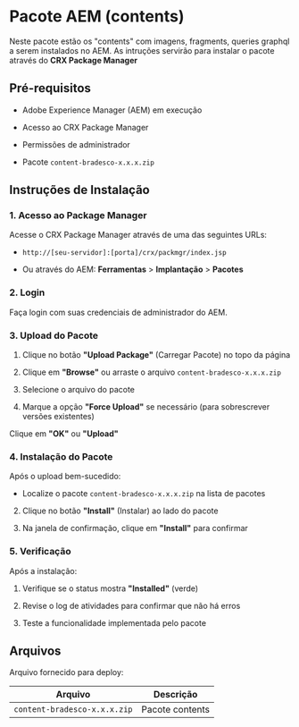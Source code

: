 # Pacote AEM (contents)

Neste pacote estão os "contents" com imagens, fragments, queries graphql a serem instalados no AEM.
As intruções servirão para instalar o pacote através do **CRX Package Manager**

## Pré-requisitos

-   Adobe Experience Manager (AEM) em execução

-   Acesso ao CRX Package Manager

-   Permissões de administrador

-   Pacote  `content-bradesco-x.x.x.zip`

## Instruções de Instalação
### 1. Acesso ao Package Manager

Acesse o CRX Package Manager através de uma das seguintes URLs:

-   `http://[seu-servidor]:[porta]/crx/packmgr/index.jsp`

-   Ou através do AEM:  **Ferramentas**  >  **Implantação**  >  **Pacotes**

### 2. Login

Faça login com suas credenciais de administrador do AEM.

### 3. Upload do Pacote

1.  Clique no botão  **"Upload Package"**  (Carregar Pacote) no topo da página

2.  Clique em  **"Browse"**  ou arraste o arquivo  `content-bradesco-x.x.x.zip`

3.  Selecione o arquivo do pacote

4.  Marque a opção  **"Force Upload"**  se necessário (para sobrescrever versões existentes)

Clique em **"OK"** ou **"Upload"**

### 4. Instalação do Pacote

Após o upload bem-sucedido:

-   Localize o pacote  `content-bradesco-x.x.x.zip`  na lista de pacotes

2.  Clique no botão  **"Install"**  (Instalar) ao lado do pacote

3.  Na janela de confirmação, clique em  **"Install"**  para confirmar

### 5. Verificação

Após a instalação:

1.  Verifique se o status mostra  **"Installed"**  (verde)

2.  Revise o log de atividades para confirmar que não há erros

3.  Teste a funcionalidade implementada pelo pacote



## Arquivos

Arquivo fornecido para deploy:


|Arquivo                     |Descrição                      |
|----------------------------|-------------------------------|
|`content-bradesco-x.x.x.zip`|Pacote contents                |

